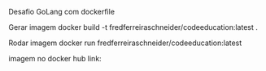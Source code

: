 Desafio GoLang com dockerfile

Gerar imagem
docker build -t fredferreiraschneider/codeeducation:latest .

Rodar imagem
docker run fredferreiraschneider/codeeducation:latest

imagem no docker hub
link: 